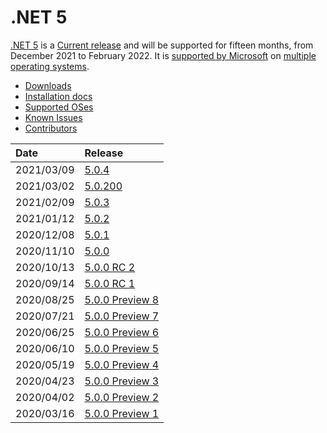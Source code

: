 # .NET 5

[.NET 5](https://devblogs.microsoft.com/dotnet/announcing-net-5-0/) is a [Current release](release-policies.md) and will be supported for fifteen months, from December 2021 to February 2022. It is [supported by Microsoft](../microsoft-support.md) on [multiple operating systems](5.0-supported-os.md).

- [Downloads](https://dotnet.microsoft.com/download/dotnet/5.0)
- [Installation docs](https://docs.microsoft.com/dotnet/core/install/)
- [Supported OSes](5.0-supported-os.md)
- [Known Issues](5.0-known-issues.md)
- [Contributors](5.0-contributor-list.md)

| Date | Release |
| :-- | :-- |
| 2021/03/09 | [5.0.4](https://github.com/dotnet/core/blob/main/release-notes/5.0/5.0.4/5.0.4.md) |
| 2021/03/02 | [5.0.200](https://github.com/dotnet/core/blob/main/release-notes/5.0/5.0.3/5.0.200-sdk.md) |
| 2021/02/09 | [5.0.3](https://github.com/dotnet/core/blob/main/release-notes/5.0/5.0.3/5.0.3.md) |
| 2021/01/12 | [5.0.2](https://github.com/dotnet/core/blob/main/release-notes/5.0/5.0.2/5.0.2.md) |
| 2020/12/08 | [5.0.1](https://github.com/dotnet/core/blob/main/release-notes/5.0/5.0.1/5.0.1.md) |
| 2020/11/10 | [5.0.0](https://github.com/dotnet/core/blob/main/release-notes/5.0/5.0.0/5.0.0.md) |
| 2020/10/13 | [5.0.0 RC 2](https://github.com/dotnet/core/blob/main/release-notes/5.0/preview/5.0.0-rc.2.md) |
| 2020/09/14 | [5.0.0 RC 1](https://github.com/dotnet/core/blob/main/release-notes/5.0/preview/5.0.0-rc.1.md) |
| 2020/08/25 | [5.0.0 Preview 8](https://github.com/dotnet/core/blob/main/release-notes/5.0/preview/5.0.0-preview.8.md) |
| 2020/07/21 | [5.0.0 Preview 7](https://github.com/dotnet/core/blob/main/release-notes/5.0/preview/5.0.0-preview.7.md) |
| 2020/06/25 | [5.0.0 Preview 6](https://github.com/dotnet/core/blob/main/release-notes/5.0/preview/5.0.0-preview.6.md) |
| 2020/06/10 | [5.0.0 Preview 5](https://github.com/dotnet/core/blob/main/release-notes/5.0/preview/5.0.0-preview.5.md) |
| 2020/05/19 | [5.0.0 Preview 4](https://github.com/dotnet/core/blob/main/release-notes/5.0/preview/5.0.0-preview.4.md) |
| 2020/04/23 | [5.0.0 Preview 3](https://github.com/dotnet/core/blob/main/release-notes/5.0/preview/5.0.0-preview.3.md) |
| 2020/04/02 | [5.0.0 Preview 2](https://github.com/dotnet/core/blob/main/release-notes/5.0/preview/5.0.0-preview.2.md) |
| 2020/03/16 | [5.0.0 Preview 1](https://github.com/dotnet/core/blob/main/release-notes/5.0/preview/5.0.0-preview.1.md) |
